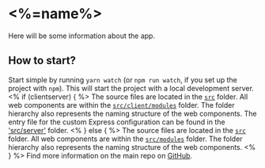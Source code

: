 # <%=name%>

Here will be some information about the app.

## How to start?

Start simple by running `yarn watch` (or `npm run watch`, if you set up the project with `npm`). This will start the project with a local development server.
<% if (clientserver) { %>
The source files are located in the [`src`](./src) folder. All web components are within the [`src/client/modules`](./src/modules) folder. The folder hierarchy also represents the naming structure of the web components. The entry file for the custom Express configuration can be found in the ['src/server'](./src/server) folder.
<% } else { %>
The source files are located in the [`src`](./src) folder. All web components are within the [`src/modules`](./src/modules) folder. The folder hierarchy also represents the naming structure of the web components.
<% } %>
Find more information on the main repo on [GitHub](https://github.com/muenzpraeger/lwc-create-app).
